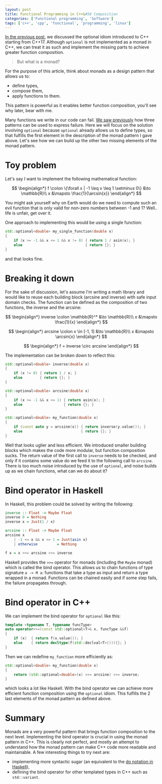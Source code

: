 ```yaml
---
layout: post
title: Functional Programming in C++&#58 Composition
categories: ['Functional programming', 'Software']
tags: ['c++', 'cpp', 'functional', 'programming', 'linux']
---
```


<script type="text/javascript" async
  src="https://cdn.mathjax.org/mathjax/latest/MathJax.js?config=TeX-MML-AM_CHTML">
</script>

[In the previous post](/functional%20programming/software/2018/01/22/functional-cpp-adventures-optional/), we discussed the optional idiom introduced to C++ starting from C++17.
Although `optional` is not implemented as a monad in C++, we can treat it as such and implement the missing parts to achieve greater function composition.

> But what is a monad?

For the purpose of this article, think about monads as a design pattern that allows us to:

- define types,
- compose them,
- apply functions to them.

This pattern is powerful as it enables better function composition, you'll see why later, bear with me.

Many functions we write in our code can fail.
[We saw previously](/functional%20programming/software/2018/01/22/functional-cpp-adventures-optional/) how three patterns can be used to express failure.
Here we will focus on the solution involving `optional` because `optional` already allows us to define types, so that fulfills the first element in the description of the monad pattern I gave above.
Let's see how we can build up the other two missing elements of the monad pattern.

# Toy problem

Let's say I want to implement the following mathematical function:

$$
\begin{align*}
  f \colon \{\forall x | -1 \leq x \leq 1 \setminus 0\} &\to \mathbb{R}\\
  x &\mapsto \frac{1}{\arcsin{x}}
\end{align*}
$$

You might ask yourself why on Earth would do we need to compute such an evil function that is only valid for non-zero numbers between -1 and 1?
Well.. life is unfair, get over it.

One approach to implementing this would be using a single function:

```cpp
std::optional<double> my_single_function(double x)
{
    if (x >= -1 && x <= 1 && x != 0) { return 1 / asin(x); }
    else                             { return {}; }
}
```

and that looks fine.

# Breaking it down

For the sake of discussion, let's assume I'm writing a math library and would like to reuse each building block (arcsine and inverse) with safe input domain checks.
The function can be defined as the composition of two functions, the inverse and the arcsine:

$$
\begin{align*}
  inverse \colon \mathbb{R}^* &\to \mathbb{R}\\
  x &\mapsto \frac{1}{x}
\end{align*}
$$

$$
\begin{align*}
  arcsine \colon x \in [-1, 1] &\to \mathbb{R}\\
  x &\mapsto \arcsin{x}
\end{align*}
$$

$$
\begin{align*}
  f = inverse \circ arcsine
\end{align*}
$$

The implementation can be broken down to reflect this:

```cpp
std::optional<double> inverse(double x)
{
    if (x != 0) { return 1 / x; }
    else        { return {}; }
}

std::optional<double> arcsine(double x)
{
    if (x >= -1 && x <= 1) { return asin(x); }
    else                   { return {}; }
}

std::optional<double> my_function(double x)
{
    if (const auto y = arcsine(x)) { return inverse(y.value()); }
    else                           { return {}; }
}
```

Well that looks uglier and less efficient.
We introduced smaller building blocks which makes the code more modular, but function composition sucks.
The return value of the first call to `inverse` needs to be checked, and only if it contains some value do we feed it to the following call to `arcsine`.
There is too much noise introduced by the use of `optional`, and noise builds up as we chain functions, what can we do about it?

# Bind operator in Haskell

In Haskell, this problem could be solved by writing the following:

```hs
inverse :: Float -> Maybe Float
inverse 0 = Nothing
inverse x = Just(1 / x)

arcsine :: Float -> Maybe Float
arcsine x
    | -1 <= x && x <= 1 = Just(asin x)
    | otherwise         = Nothing

f x = x >>= arcsine >>= inverse
```

Haskell provides the `>>=` operator for monads (including the `Maybe` monad) which is called the bind operator.
This allows us to chain functions of type signature `a -> M a`: functions that take a type as input and return a type wrapped in a monad.
Functions can be chained easily and if some step fails, the failure propagates through.

# Bind operator in C++

We can implement the bind operator for `optional` like this:

```cpp
template <typename T, typename funcType>
auto operator>>=(const std::optional<T>& x, funcType &&f)
{
    if (x)  { return f(x.value()); }
    else    { return decltype(f(std::declval<T>())){}; }
}
```

Then we can redefine `my_function` more efficiently as:

```cpp
std::optional<double> my_function(double x)
{
    return (std::optional<double>(x) >>= arcsine) >>= inverse;
}
```

which looks a lot like Haskell.
With the bind operator we can achieve more efficient function composition using the `optional` idiom.
This fulfills the 2 last elements of the monad pattern as defined above.

# Summary

Monads are a very powerful pattern that brings function composition to the next level.
Implementing the bind operator is crucial in using the monad pattern in C++.
This is clearly not perfect, and mostly an attempt to understand how the monad pattern can make C++ code more readable and maintainable.
A few interesting things to try next are:

- implementing more syntactic sugar (an equivalent to the [do notation in Haskell](https://en.wikibooks.org/wiki/Haskell/do_notation)),
- defining the bind operator for other templated types in C++ such as `std::variant`.

